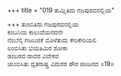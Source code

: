 +++
title = "019 ತುಮ್ಬಿತಿದು ಗಜಪುರವನಲ್ಲಿಯ"

+++
ತುಂಬಿತಿದು ಗಜಪುರವನಲ್ಲಿಯ  
ಕಂಬನಿಯ ಕಾಲುವೆಯನದನೇ  
ನೆಂಬೆನೈ ಗಜಬಜಿಕೆ ಮೊಳೆತುದು ಕೇರಿಕೇರಿಯಲಿ  
ಲಂಬಿಸಿತು ಭಯತಿಮಿರ ಶೋಕಾ  
ಡಂಬರದ ಡಾವರ ವಿವೇಕವ  
ಚುಂಬಿಸಿತು ಧೃತರಾಷ್ಟ್ರ ವಿದುರರ ಪೌರ ಪರಿಜನದ     ॥19॥